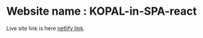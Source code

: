 # Website name : KOPAL-in-SPA-react

Live site link is here [netlify link](https://assignment-8-react-simple-spa.netlify.app/).
